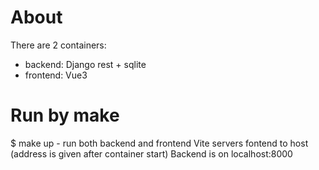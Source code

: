 # About
There are 2 containers: 
- backend: Django rest + sqlite
- frontend: Vue3
# Run by make
$ make up - run both backend and frontend
   Vite servers fontend to host (address is given after container start)
   Backend is on localhost:8000
